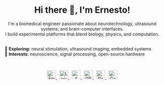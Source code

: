 <h1 align="center">Hi there 👋, I'm Ernesto!</h1>

<p align="center">
  I'm a biomedical engineer passionate about neurotechnology, ultrasound systems, and brain-computer interfaces.<br/>
  I build experimental platforms that blend biology, physics, and computation.<br/><br/>

  🧠 <strong>Exploring:</strong> neural stimulation, ultrasound imaging, embedded systems<br/>
  🔬 <strong>Interests:</strong> neuroscience, signal processing, open-source hardware
</p>

<br/>

<p align="center">
  <a href="mailto:ernestocriado@gmail.com">
    <img src="https://cdn.simpleicons.org/gmail/D14836" height="28" alt="Email" />
  </a>
  &nbsp;
  <a href="https://www.linkedin.com/in/ernesto-criado-hidalgo/">
    <img src="https://cdn.simpleicons.org/linkedin/0A66C2" height="28" alt="LinkedIn" />
  </a>
  &nbsp;
  <a href="https://x.com/ECriadoHidalgo">
    <img src="https://cdn.simpleicons.org/x/000000" height="28" alt="X" />
  </a>
  &nbsp;
  <a href="https://orcid.org/0000-0001-9086-9129">
    <img src="https://cdn.simpleicons.org/orcid/A6CE39" height="28" alt="ORCID" />
  </a>
  &nbsp;
  <a href="https://www.researchgate.net/profile/Ernesto-Criado">
    <img src="https://cdn.simpleicons.org/researchgate/00CCBB" height="28" alt="ResearchGate" />
  </a>
  &nbsp;
  <a href="https://scholar.google.com/citations?hl=en&user=8Qtoph8AAAAJ">
    <img src="https://cdn.simpleicons.org/googlescholar/4285F4" height="28" alt="Google Scholar" />
  </a>
</p>
